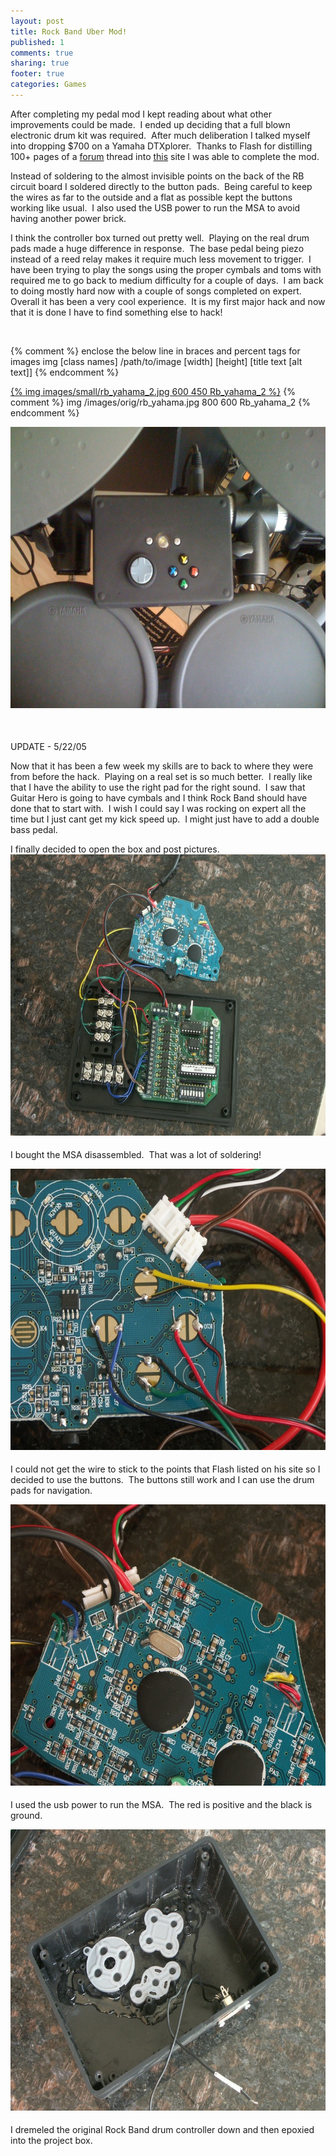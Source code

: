 ```yaml
---
layout: post
title: Rock Band Uber Mod!
published: 1
comments: true
sharing: true
footer: true
categories: Games
---
```

<p>After completing my pedal mod I kept reading about what other improvements could be made.&nbsp; I ended up deciding that a full blown electronic drum kit was required.&nbsp; After much deliberation I talked myself into dropping $700 on a Yamaha DTXplorer.&nbsp; Thanks to Flash for distilling 100+ pages of a <a href="http://www.rockband.com/forums/showthread.php?t=20420&amp;page=102">forum</a> thread into <a href="http://theflashspeaks.wordpress.com/2008/02/03/playing-rock-band-with-a-yamaha-dtxplorer-how-to/">this</a> site I was able to complete the mod.&nbsp; </p>

<p>Instead of soldering to the almost invisible points on the back of the RB circuit board I soldered directly to the button pads.&nbsp; Being careful to keep the wires as far to the outside and a flat as possible kept the buttons working like usual.&nbsp; I also used the USB power to run the MSA to avoid having another power brick.</p>

<p>I think the controller box turned out pretty well.&nbsp; Playing on the real
drum pads made a huge difference in response.&nbsp; The base pedal being
piezo instead of a reed relay makes it require much less movement to
trigger.&nbsp; I have been trying to play the songs using the proper cymbals
and toms with required me to go back to medium difficulty for a couple
of days.&nbsp; I am back to doing mostly hard now with a couple of songs
completed on expert.&nbsp; Overall it has been a very cool experience.&nbsp; It
is my first major hack and now that it is done I have to find something else
to hack!</p>


<p>&nbsp;</p>
{% comment %}
enclose the below line in braces and percent tags for images
 img [class names] /path/to/image [width] [height] [title text [alt text]]
{% endcomment %}

[{% img images/small/rb_yahama_2.jpg 600 450 Rb_yahama_2 %}](images/orig/rb_yahama_2)
{% comment %}
img /images/orig/rb_yahama.jpg 800 600 Rb_yahama_2
{% endcomment %}


<a onclick="window.open(this.href, '_blank', 'width=800,height=600,scrollbars=no,resizable=no,toolbar=no,directories=no,location=no,menubar=no,status=no,left=0,top=0'); return false" href="images/small/rb_blackbox.jpg"><img border="0" src="images/orig/rb_blackbox.jpg" title="Rb_blackbox" alt="Rb_blackbox" style="margin: 0px 5px 5px 0px; width: 600px; height: 450px;" />
</a> 
</p>

<p>
<a href="images/small/rb_yahama.jpg" onclick="window.open(this.href, '_blank', 'width=800,height=600,scrollbars=no,resizable=no,toolbar=no,directories=no,location=no,menubar=no,status=no,left=0,top=0'); return false">
<br />
</a>
</p>



<p>UPDATE - 5/22/05</p>

<p>Now that it has been a few week my skills are to back to where they were from before the hack.&nbsp; Playing on a real set is so much better.&nbsp; I really like that I have the ability to use the right pad for the right sound.&nbsp; I saw that Guitar Hero is going to have cymbals and I think Rock Band should have done that to start with.&nbsp; I wish I could say I was rocking on expert all the time but I just cant get my kick speed up.&nbsp; I might just have to add a double bass pedal. </p>



<p>I finally decided to open the box and post pictures.<br /><a onclick="window.open(this.href, '_blank', 'width=800,height=600,scrollbars=no,resizable=no,toolbar=no,directories=no,location=no,menubar=no,status=no,left=0,top=0'); return false" href="images/small/pict2284_2.jpg"><img width="600" height="450" border="0" src="images/orig/pict2284_2.jpg" title="Pict2284_2" alt="Pict2284_2" style="margin: 0px 5px 5px 0px;" /></a></p>
<p>
I bought the MSA disassembled.&nbsp; That was a lot of soldering!
</p>

<p><a href="images/small/pict2281.jpg" onclick="window.open(this.href, '_blank', 'width=800,height=600,scrollbars=no,resizable=no,toolbar=no,directories=no,location=no,menubar=no,status=no,left=0,top=0'); return false"><img width="600" height="450" border="0" alt="Pict2281" title="Pict2281" src="images/orig/pict2281.jpg" style="margin: 0px 5px 5px 0px;" /></a>
</p>
<p>I could not get the wire to stick to the points that Flash listed on his site so I decided to use the buttons.&nbsp; The buttons still work and I can use the drum pads for navigation.<br />
</p>
<p><a href="images/small/pict2283.jpg" onclick="window.open(this.href, '_blank', 'width=800,height=600,scrollbars=no,resizable=no,toolbar=no,directories=no,location=no,menubar=no,status=no,left=0,top=0'); return false"><img width="600" height="450" border="0" alt="Pict2283" title="Pict2283" src="images/orig/pict2283.jpg" style="margin: 0px 5px 5px 0px;" /></a>
</p>

<p>
I used the usb power to run the MSA.&nbsp; The red is positive and the black is ground.</p>


<p><a href="images/small/pict2287.jpg" onclick="window.open(this.href, '_blank', 'width=800,height=600,scrollbars=no,resizable=no,toolbar=no,directories=no,location=no,menubar=no,status=no,left=0,top=0'); return false"><img width="600" height="450" border="0" alt="Pict2287" title="Pict2287" src="images/orig/pict2287.jpg" style="margin: 0px 5px 5px 0px;" /></a>
</p>

<p>I dremeled the original Rock Band drum controller down and then epoxied into the project box.</p>

